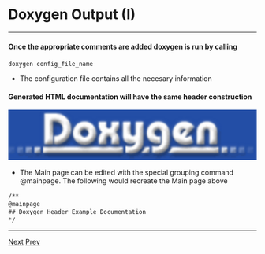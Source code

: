 # Doxygen Output (I)

***
#### Once the appropriate comments are added doxygen is run by calling
```
doxygen config_file_name
```
* The configuration file contains all the necesary information
#### Generated HTML documentation will have the same header construction

![Alt text](https://github.com/AustinCerny/CSCI582_Presentation3/blob/master/x_doxygen.PNG)

* The Main page can be edited with the special grouping command @mainpage. The following would recreate the Main page above
```
/**
@mainpage
## Doxygen Header Example Documentation
*/
```

***

[Next](https://github.com/AustinCerny/CSCI582_Presentation3/blob/master/slide17.md)
[Prev](https://github.com/AustinCerny/CSCI582_Presentation3/blob/master/slide15.md)

